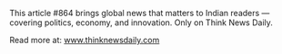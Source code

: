 This article #864 brings global news that matters to Indian readers — covering politics, economy, and innovation. Only on Think News Daily.

Read more at: www.thinknewsdaily.com